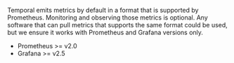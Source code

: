 Temporal emits metrics by default in a format that is supported by Prometheus. Monitoring and observing those metrics is optional. Any software that can pull metrics that supports the same format could be used, but we ensure it works with Prometheus and Grafana versions only.

- Prometheus >= v2.0
- Grafana >= v2.5
